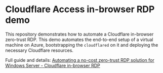 # Cloudflare Access in-browser RDP demo

This repository demonstrates how to automate a Cloudflare in-browser zero-trust RDP. This demo automates the end-to-end setup of a virtual machine on Azure, bootstrapping the `cloudflared` on it and deploying the necessary Cloudflare resources.

Full guide and details: [Automating a no-cost zero-trust RDP solution for Windows Server - Cloudflare in-browser RDP](https://blog.yrhsk.work/posts/cloudflare-access-rdp-demo/)